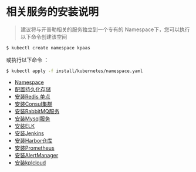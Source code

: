 # 相关服务的安装说明

> 建议将与开普勒相关的服务独立到一个专有的 Namespace下，您可以执行以下命令创建该空间



```bash
$ kubectl create namespace kpaas
```

或执行以下命令 ：

```bash
$ kubectl apply -f install/kubernetes/namespace.yaml
```



- [Namespace](namespace.md)
- [配置持久化存储](storage.md)
- [安装Redis 单点](redis.md)
- [安装Consul集群](consul.md)
- [安装RabbitMQ服务](rabbitmq.md)
- [安装Mysql服务](mysql.md)
- [安装ELK](elk.md)
- [安装Jenkins](jenkins.md)
- [安装Harbor仓库](harbor.md)
- [安装Prometheus](prometheus.md)
- [安装AlertManager](alertmanager.md)
- [安装kplcloud](kpaas.md)